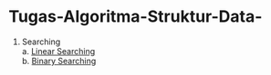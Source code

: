 # Tugas-Algoritma-Struktur-Data-
1. Searching  
  a. [Linear Searching](https://github.com/irvanwn/Tugas-Algoritma-Struktur-Data-/tree/main/Linear%20and%20Binary%20Search/Linear%20Search%20Latihan)  
  b. [Binary Searching](https://github.com/irvanwn/Tugas-Algoritma-Struktur-Data-/tree/main/Linear%20and%20Binary%20Search/Binary%20Search%20Latihan)
